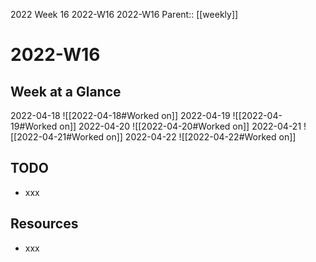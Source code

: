 2022 Week 16
2022-W16 2022-W16
Parent:: [[weekly]]

# 2022-W16

## Week at a Glance

2022-04-18
![[2022-04-18#Worked on]]
2022-04-19
![[2022-04-19#Worked on]]
2022-04-20
![[2022-04-20#Worked on]]
2022-04-21
![[2022-04-21#Worked on]]
2022-04-22
![[2022-04-22#Worked on]]

## TODO

- xxx

## Resources

- xxx


